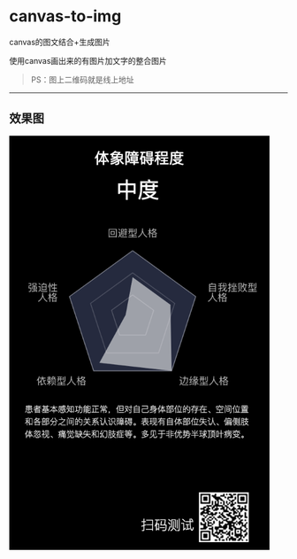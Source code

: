 # canvas-to-img
canvas的图文结合+生成图片

使用canvas画出来的有图片加文字的整合图片

> PS：图上二维码就是线上地址
 ----
## 效果图
<img src="xiaoguotu.png" />
